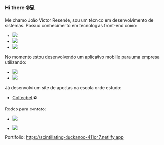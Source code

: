 ### Hi there &#x1F913;:computer: 

Me chamo João Victor Resende, sou um técnico em desenvolvimento de sistemas. Possuo conhecimento em tecnologias front-end como: 

- <img src="https://img.shields.io/badge/HTML5-E34F26?style=for-the-badge&logo=html5&logoColor=white"/>
 
- <img src="https://img.shields.io/badge/CSS-239120?&style=for-the-badge&logo=css3&logoColor=white"/>

- <img src="https://img.shields.io/badge/JavaScript-F7DF1E?style=for-the-badge&logo=javascript&logoColor=black"/>

No momento estou desenvolvendo um aplicativo mobille para uma empresa utilizando:

- <img src="https://img.shields.io/badge/Flutter-02569B?style=for-the-badge&logo=flutter&logoColor=white"/>
- <img src="https://img.shields.io/badge/Dart-0175C2?style=for-the-badge&logo=dart&logoColor=white"/>

Já desenvolvi um site de apostas na escola onde estudo:

- <a href="https://coltecbet.netlify.app/">Coltecbet</a> :soccer:

Redes para contato: 

- <a href="https://www.linkedin.com/in/jo%C3%A3o-victor-resende-fernandes-b025b71ba/"><img src="https://img.shields.io/badge/LinkedIn-0077B5?style=for-the-badge&logo=linkedin&logoColor=white"/></a>

- <a href="https://www.instagram.com/resende_joaoo/"><img src="https://img.shields.io/badge/Instagram-E4405F?style=for-the-badge&logo=instagram&logoColor=white"/></a>

<p>Portifolio: <a href="https://scintillating-duckanoo-411c47.netlify.app">https://scintillating-duckanoo-411c47.netlify.app</a> </p>

